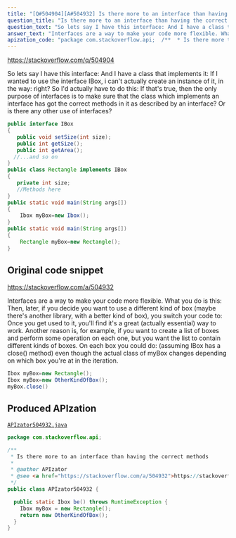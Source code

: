 ```yaml
---
title: "[Q#504904][A#504932] Is there more to an interface than having the correct methods"
question_title: "Is there more to an interface than having the correct methods"
question_text: "So lets say I have this interface: And I have a class that implements it: If I wanted to use the interface IBox, i can't actually create an instance of it, in the way: right? So I'd actually have to do this: If that's true, then the only purpose of interfaces is to make sure that the class which implements an interface has got the correct methods in it as described by an interface? Or is there any other use of interfaces?"
answer_text: "Interfaces are a way to make your code more flexible. What you do is this: Then, later, if you decide you want to use a different kind of box (maybe there's another library, with a better kind of box), you switch your code to: Once you get used to it, you'll find it's a great (actually essential) way to work. Another reason is, for example, if you want to create a list of boxes and perform some operation on each one, but you want the list to contain different kinds of boxes. On each box you could do: (assuming IBox has a close() method) even though the actual class of myBox changes depending on which box you're at in the iteration."
apization_code: "package com.stackoverflow.api;  /**  * Is there more to an interface than having the correct methods  *  * @author APIzator  * @see <a href=\"https://stackoverflow.com/a/504932\">https://stackoverflow.com/a/504932</a>  */ public class APIzator504932 {    public static Ibox be() throws RuntimeException {     Ibox myBox = new Rectangle();     return new OtherKindOfBox();   } }"
---
```


https://stackoverflow.com/q/504904

So lets say I have this interface:
And I have a class that implements it:
If I wanted to use the interface IBox, i can&#x27;t actually create an instance of it, in the way:
right? So I&#x27;d actually have to do this:
If that&#x27;s true, then the only purpose of interfaces is to make sure that the class which implements an interface has got the correct methods in it as described by an interface? Or is there any other use of interfaces?


```java
public interface IBox
{
   public void setSize(int size);
   public int getSize();
   public int getArea();
  //...and so on
}
public class Rectangle implements IBox
{
   private int size;
   //Methods here
}
public static void main(String args[])
{
    Ibox myBox=new Ibox();
}
public static void main(String args[])
{
    Rectangle myBox=new Rectangle();
}
```


## Original code snippet

https://stackoverflow.com/a/504932

Interfaces are a way to make your code more flexible. What you do is this:
Then, later, if you decide you want to use a different kind of box (maybe there&#x27;s another library, with a better kind of box), you switch your code to:
Once you get used to it, you&#x27;ll find it&#x27;s a great (actually essential) way to work.
Another reason is, for example, if you want to create a list of boxes and perform some operation on each one, but you want the list to contain different kinds of boxes. On each box you could do:
(assuming IBox has a close() method) even though the actual class of myBox changes depending on which box you&#x27;re at in the iteration.

```java
Ibox myBox=new Rectangle();
Ibox myBox=new OtherKindOfBox();
myBox.close()
```

## Produced APIzation

[`APIzator504932.java`](https://github.com/pasqualesalza/apization-temp-data/raw/master/apizations/java/APIzator504932.java)

```java
package com.stackoverflow.api;

/**
 * Is there more to an interface than having the correct methods
 *
 * @author APIzator
 * @see <a href="https://stackoverflow.com/a/504932">https://stackoverflow.com/a/504932</a>
 */
public class APIzator504932 {

  public static Ibox be() throws RuntimeException {
    Ibox myBox = new Rectangle();
    return new OtherKindOfBox();
  }
}

```